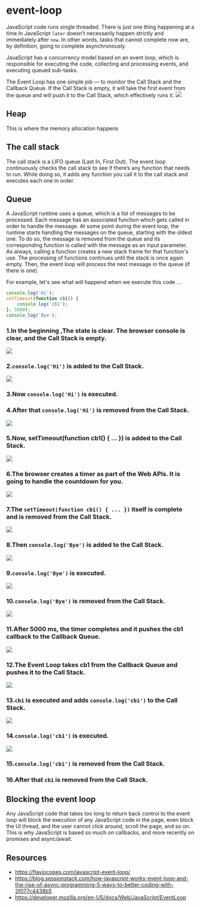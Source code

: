 # event-loop
JavaScript code runs single threaded. There is just one thing happening at a time.In JavaScript `later` doesn’t necessarily happen strictly and immediately after `now`. In other words, tasks that cannot complete now are, by definition, going to complete asynchronously.

JavaScript has a concurrency model based on an event loop, which is responsible for executing the code, collecting and processing events, and executing queued sub-tasks.

The Event Loop has one simple job — to monitor the Call Stack and the Callback Queue. If the Call Stack is empty, it will take the first event from the queue and will push it to the Call Stack, which effectively runs it.
![](https://miro.medium.com/max/700/1*FA9NGxNB6-v1oI2qGEtlRQ.png)

## Heap
This is where the memory allocation happens

## The call stack
The call stack is a LIFO queue (Last In, First Out).
The event loop continuously checks the call stack to see if there’s any function that needs to run.
While doing so, it adds any function you call it to the call stack and executes each one in order.

## Queue
A JavaScript runtime uses a queue, which is a list of messages to be processed. Each message has an associated function which gets called in order to handle the message.
At some point during the event loop, the runtime starts handling the messages on the queue, starting with the oldest one. To do so, the message is removed from the queue and its corresponding function is called with the message as an input parameter. As always, calling a function creates a new stack frame for that function's use.
The processing of functions continues until the stack is once again empty. Then, the event loop will process the next message in the queue (if there is one).


For example, let's see what will happend when we execute this code ...
```js
console.log('Hi');
setTimeout(function cb1() { 
    console.log('cb1');
}, 5000);
console.log('Bye');
```
### 1.In the beginning ,The state is clear. The browser console is clear, and the Call Stack is empty.
![](https://miro.medium.com/max/700/1*9fbOuFXJHwhqa6ToCc_v2A.png)

### 2.`console.log('Hi')` is added to the Call Stack.
![](https://miro.medium.com/max/700/1*dvrghQCVQIZOfNC27Jrtlw.png)

### 3.Now `console.log('Hi')` is executed.
### 4.After that `console.log('Hi')` is removed from the Call Stack.
![](https://miro.medium.com/max/700/1*iBedryNbqtixYTKviPC1tA.png)

### 5.Now, setTimeout(function cb1() { ... }) is added to the Call Stack.
![](https://miro.medium.com/max/700/1*HIn-BxIP38X6mF_65snMKg.png)

### 6.The browser creates a timer as part of the Web APIs. It is going to handle the countdown for you.
![](https://miro.medium.com/max/700/1*vd3X2O_qRfqaEpW4AfZM4w.png)

 ### 7.The `setTimeout(function cb1() { ... })` itself is complete and is removed from the Call Stack.
 ![](https://miro.medium.com/max/700/1*_nYLhoZPKD_HPhpJtQeErA.png)
 
 ### 8.Then `console.log('Bye')` is added to the Call Stack.
 ![](https://miro.medium.com/max/700/1*1NAeDnEv6DWFewX_C-L8mg.png)
 
 ### 9.`console.log('Bye')` is executed.
 ![](https://miro.medium.com/max/700/1*UwtM7DmK1BmlBOUUYEopGQ.png)
 
 ### 10.`console.log('Bye')` is removed from the Call Stack.
 ![](https://miro.medium.com/max/700/1*-vHNuJsJVXvqq5dLHPt7cQ.png)
 
 ### 11.After 5000 ms, the timer completes and it pushes the cb1 callback to the Callback Queue.
 ![](https://miro.medium.com/max/700/1*eOj6NVwGI2N78onh6CuCbA.png)
 
 ### 12.The Event Loop takes cb1 from the Callback Queue and pushes it to the Call Stack.
 ![](https://miro.medium.com/max/700/1*jQMQ9BEKPycs2wFC233aNg.png)
 
 ### 13.`cb1` is executed and adds `console.log('cb1')` to the Call Stack.
 ![](https://miro.medium.com/max/700/1*hpyVeL1zsaeHaqS7mU4Qfw.png)
 
 ### 14.`console.log('cb1')` is executed.
 ![](https://miro.medium.com/max/700/1*lvOtCg75ObmUTOxIS6anEQ.png)
 ### 15.`console.log('cb1')` is removed from the Call Stack.
 ### 16.After that `cb1` is removed from the Call Stack.
 
 ## Blocking the event loop
 Any JavaScript code that takes too long to return back control to the event loop will block the execution of any JavaScript code in the page, even block the UI thread, and the user cannot click around, scroll the page, and so on. This is why JavaScript is based so much on callbacks, and more recently on promises and async/await.
 
 ## Resources
 - https://flaviocopes.com/javascript-event-loop/
 - https://blog.sessionstack.com/how-javascript-works-event-loop-and-the-rise-of-async-programming-5-ways-to-better-coding-with-2f077c4438b5
 - https://developer.mozilla.org/en-US/docs/Web/JavaScript/EventLoop
 
 
 
 
 
